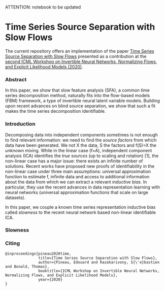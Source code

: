 ATTENTION: notebook to be updated

# Time Series Source Separation with Slow Flows

The current repository offers an implementation of the paper [Time Series Source Separation with Slow Flows](https://arxiv.org/pdf/2007.10182.pdf) presented as a contribution at the [second ICML Workshop on Invertible Neural Networks, Normalizing Flows, and Explicit Likelihood Models (2020)](https://invertibleworkshop.github.io/). 

### Abstract

In this paper, we show that slow feature analysis (SFA), a common time series decomposition method, naturally fits into the flow-based models (FBM) framework, a type of invertible neural latent variable models. Building upon recent advances on blind source separation, we show that such a fit makes the time series decomposition
identifiable.

### Introduction

Decomposing data into independent components sometimes is not enough to find relevant information: we need to find the *source factors* from which data have been generated. We not X the data, S the factors and f(S)=X the *unknown* mixing. While in the linear case (f=A), independent component analysis (ICA) identifies the *true sources* (up to scaling and rotation) [1], the non-linear case has a major issue: there exists an infinite number of solutions. Recent works have proposed new proofs of identifiability in the non-linear case under three main assumptions: universal approximation function to estimate f, infinite data and access to additional information about the data from which we can extract a relevant *inductive bias*. In particular, they use the recent advances in data representation learning with neural networks (universal approximation functions that scale on large datasets). 

In this paper, we couple a known time series representation inductive bias called *slowness* to the recent neural network based non-linear identifiable ICA. 

### Slowness



### Citing

    @inproceedings{pineau2020time,
                   title={Time Series Source Separation with Slow Flows},
                   author={Pineau, Edouard and Razakarivony, S{\'e}bastien and Bonald, Thomas},
                   booktitle={ICML Workshop on Invertible Neural Networks, Normalizing Flows, and Explicit Likelihood Models},
                   year={2020}
    }

